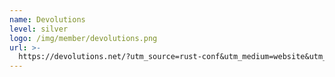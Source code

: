 ```yaml
---
name: Devolutions
level: silver
logo: /img/member/devolutions.png
url: >-
  https://devolutions.net/?utm_source=rust-conf&utm_medium=website&utm_campaign=events
---
```

